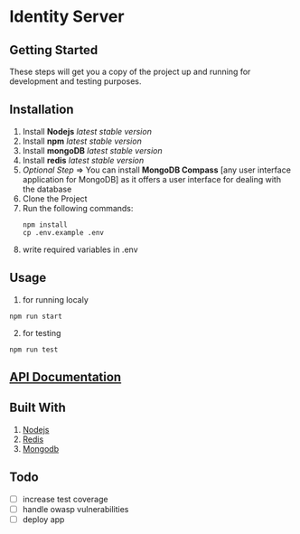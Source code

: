 # Identity Server

## Getting Started

These steps will get you a copy of the project up and running for development and testing purposes.

## Installation

1.  Install  **Nodejs** _latest stable version_
2.  Install  **npm** _latest stable version_
3.  Install  **mongoDB** _latest stable version_
4.  Install  **redis** _latest stable version_
5. _Optional Step_ ⇒ You can install **MongoDB Compass** [any user interface application for MongoDB] as it offers a user interface for dealing with the database
6.  Clone the Project
7.	Run the following commands:
	```
	npm install
	cp .env.example .env
	```
8. write required variables in .env

## Usage

1. for running localy
  ```
  npm run start
  ```
2. for testing
  ```
  npm run test
  ```

## [API Documentation](https://documenter.getpostman.com/view/20985353/UyxjFksf)

## Built With

1. [Nodejs](https://nodejs.org/en/)
2. [Redis](https://github.com/redis/node-redis)
3. [Mongodb](https://docs.mongodb.com/)

## Todo
- [ ] increase test coverage
- [ ] handle owasp vulnerabilities
- [ ] deploy app
